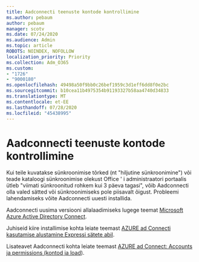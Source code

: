 ```yaml
---
title: Aadconnecti teenuste kontode kontrollimine
ms.author: pebaum
author: pebaum
manager: scotv
ms.date: 07/24/2020
ms.audience: Admin
ms.topic: article
ROBOTS: NOINDEX, NOFOLLOW
localization_priority: Priority
ms.collection: Adm_O365
ms.custom:
- "1726"
- "9000180"
ms.openlocfilehash: 49498a50f9bb0c26bef1959c3d1eff6dd8f0e2bc
ms.sourcegitcommit: b10cea11b4975354b91193327b58aa4740d34833
ms.translationtype: MT
ms.contentlocale: et-EE
ms.lasthandoff: 07/28/2020
ms.locfileid: "45438995"
---
```

# <a name="check-the-aadconnect-service-accounts"></a>Aadconnecti teenuste kontode kontrollimine

Kui teile kuvatakse sünkroonimise tõrked (nt "hiljutine sünkroonimine") või teade kataloogi sünkroonimise olekust Office ' i administraatori portaalis ütleb "viimati sünkroonitud rohkem kui 3 päeva tagasi", võib Aadconnecti olla valed sätted või sünkroonimiseks pole piisavalt õigust. Probleemi lahendamiseks võite Aadconnecti uuesti installida.

Aadconnecti uusima versiooni allalaadimiseks lugege teemat [Microsoft Azure Active Directory Connect](https://go.microsoft.com/fwlink/?LinkId=615771).

Juhiseid kiire installimise kohta leiate teemast [AZURE ad Connecti kasutamise alustamine Expressi sätete abil](https://docs.microsoft.com/azure/active-directory/hybrid/how-to-connect-install-express).

Lisateavet Aadconnecti kohta leiate teemast [AZURE ad Connect: Accounts ja permissions (kontod ja load](https://docs.microsoft.com/azure/active-directory/hybrid/reference-connect-accounts-permissions)).